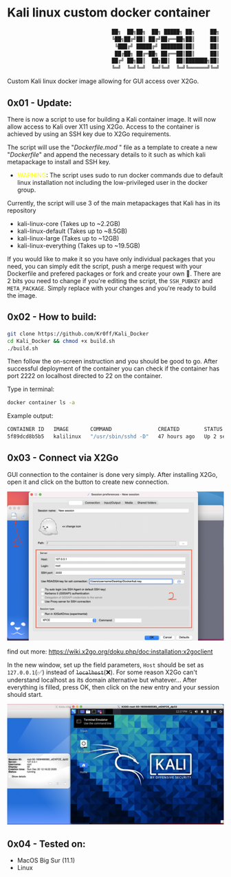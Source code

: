 # Kali linux custom docker container
```bash
                                  ██╗  ██╗██╗  ██╗ █████╗ ██╗     ██╗
                                  ╚██╗██╔╝██║ ██╔╝██╔══██╗██║     ██║
                                   ╚███╔╝ █████╔╝ ███████║██║     ██║
                                   ██╔██╗ ██╔═██╗ ██╔══██║██║     ██║
                                  ██╔╝ ██╗██║  ██╗██║  ██║███████╗██║
                                  ╚═╝  ╚═╝╚═╝  ╚═╝╚═╝  ╚═╝╚══════╝╚═╝
```
Custom Kali linux docker image allowing for GUI access over X2Go.

## 0x01 - Update:
There is now a script to use for building a Kali container image. It will now allow access to Kali over X11 using X2Go. Access to the container is achieved by using an SSH key due to X2Go requirements.

The script will use the "*Dockerfile.mod*
" file as a template to create a new "*Dockerfile*" and append the necessary details to it such as which kali metapackage to install and SSH key.

- <span style="color: yellow">WARNING</span>: The script uses sudo to run docker commands due to default linux installation not including the low-privileged user in the docker group.

Currently, the script will use 3 of the main metapackages that Kali has in its repository

- kali-linux-core (Takes up to ~2.2GB)
- kali-linux-default (Takes up to ~8.5GB)
- kali-linux-large (Takes up to ~12GB)
- kali-linux-everything (Takes up to ~19.5GB)

If you would like to make it so you have only individual packages that you need, you can simply edit the script, push a merge request with your Dockerfile and prefered packages or fork and create your own 🙂.
There are 2 bits you need to change if you're editing the script, the `SSH_PUBKEY` and `META_PACKAGE`. Simply replace with your changes and you're ready to build the image.

## 0x02 - How to build:

```bash
git clone https://github.com/Kr0ff/Kali_Docker
cd Kali_Docker && chmod +x build.sh
./build.sh
```
Then follow the on-screen instruction and you should be good to go. After successful deployment of the container you can check if the container has port 2222 on localhost directed to 22 on the container. 

Type in terminal:
```bash
docker container ls -a
```
Example output:
```bash
CONTAINER ID   IMAGE       COMMAND               CREATED        STATUS         PORTS                    NAMES
5f89dcd8b5b5   kalilinux   "/usr/sbin/sshd -D"   47 hours ago   Up 2 seconds   127.0.0.1:2222->22/tcp   kalilinux
```
## 0x03 - Connect via X2Go
GUI connection to the container is done very simply. After installing X2Go, open it and click on the button to create new connection.

![X2Go setup example](pictures/setup_x2go.png)

find out more: https://wiki.x2go.org/doku.php/doc:installation:x2goclient

In the new window, set up the field parameters, `Host` should be set as `127.0.0.1`(✅) instead of ~~`localhost`~~(❌). For some reason X2Go can't understand localhost as its domain alternative but whatever...
After everything is filled, press OK, then click on the new entry and your session should start.

![X2Go kali access example](pictures/access_kali.png)

## 0x04 - Tested on:

- MacOS Big Sur (11.1)
- Linux
